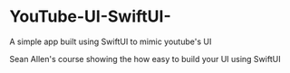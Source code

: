 # YouTube-UI-SwiftUI-
A simple app built using SwiftUI to mimic youtube's UI

Sean Allen's course showing the how easy to build your UI using SwiftUI

